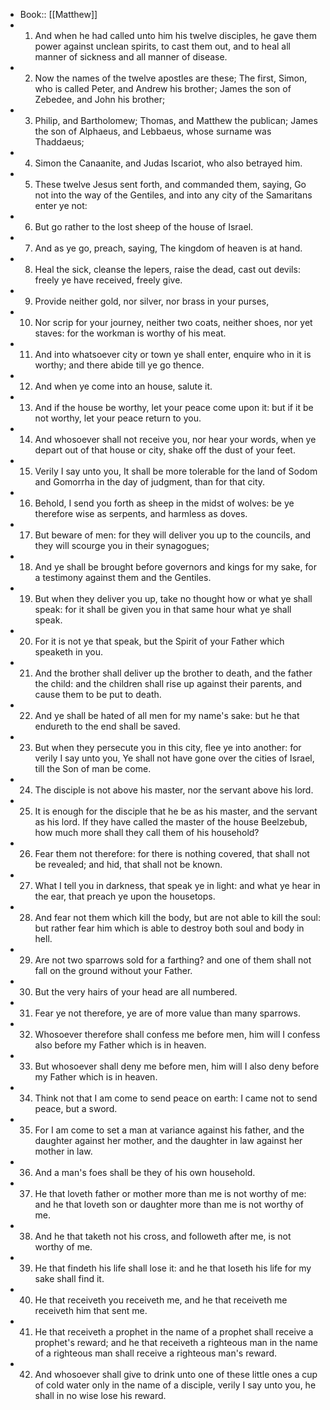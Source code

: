 - Book:: [[Matthew]]
- 1. And when he had called unto him his twelve disciples, he gave them power against unclean spirits, to cast them out, and to heal all manner of sickness and all manner of disease.
- 2. Now the names of the twelve apostles are these; The first, Simon, who is called Peter, and Andrew his brother; James the son of Zebedee, and John his brother;
- 3. Philip, and Bartholomew; Thomas, and Matthew the publican; James the son of Alphaeus, and Lebbaeus, whose surname was Thaddaeus;
- 4. Simon the Canaanite, and Judas Iscariot, who also betrayed him.
- 5. These twelve Jesus sent forth, and commanded them, saying, Go not into the way of the Gentiles, and into any city of the Samaritans enter ye not:
- 6. But go rather to the lost sheep of the house of Israel.
- 7. And as ye go, preach, saying, The kingdom of heaven is at hand.
- 8. Heal the sick, cleanse the lepers, raise the dead, cast out devils: freely ye have received, freely give.
- 9. Provide neither gold, nor silver, nor brass in your purses,
- 10. Nor scrip for your journey, neither two coats, neither shoes, nor yet staves: for the workman is worthy of his meat.
- 11. And into whatsoever city or town ye shall enter, enquire who in it is worthy; and there abide till ye go thence.
- 12. And when ye come into an house, salute it.
- 13. And if the house be worthy, let your peace come upon it: but if it be not worthy, let your peace return to you.
- 14. And whosoever shall not receive you, nor hear your words, when ye depart out of that house or city, shake off the dust of your feet.
- 15. Verily I say unto you, It shall be more tolerable for the land of Sodom and Gomorrha in the day of judgment, than for that city.
- 16. Behold, I send you forth as sheep in the midst of wolves: be ye therefore wise as serpents, and harmless as doves.
- 17. But beware of men: for they will deliver you up to the councils, and they will scourge you in their synagogues;
- 18. And ye shall be brought before governors and kings for my sake, for a testimony against them and the Gentiles.
- 19. But when they deliver you up, take no thought how or what ye shall speak: for it shall be given you in that same hour what ye shall speak.
- 20. For it is not ye that speak, but the Spirit of your Father which speaketh in you.
- 21. And the brother shall deliver up the brother to death, and the father the child: and the children shall rise up against their parents, and cause them to be put to death.
- 22. And ye shall be hated of all men for my name's sake: but he that endureth to the end shall be saved.
- 23. But when they persecute you in this city, flee ye into another: for verily I say unto you, Ye shall not have gone over the cities of Israel, till the Son of man be come.
- 24. The disciple is not above his master, nor the servant above his lord.
- 25. It is enough for the disciple that he be as his master, and the servant as his lord. If they have called the master of the house Beelzebub, how much more shall they call them of his household?
- 26. Fear them not therefore: for there is nothing covered, that shall not be revealed; and hid, that shall not be known.
- 27. What I tell you in darkness, that speak ye in light: and what ye hear in the ear, that preach ye upon the housetops.
- 28. And fear not them which kill the body, but are not able to kill the soul: but rather fear him which is able to destroy both soul and body in hell.
- 29. Are not two sparrows sold for a farthing? and one of them shall not fall on the ground without your Father.
- 30. But the very hairs of your head are all numbered.
- 31. Fear ye not therefore, ye are of more value than many sparrows.
- 32. Whosoever therefore shall confess me before men, him will I confess also before my Father which is in heaven.
- 33. But whosoever shall deny me before men, him will I also deny before my Father which is in heaven.
- 34. Think not that I am come to send peace on earth: I came not to send peace, but a sword.
- 35. For I am come to set a man at variance against his father, and the daughter against her mother, and the daughter in law against her mother in law.
- 36. And a man's foes shall be they of his own household.
- 37. He that loveth father or mother more than me is not worthy of me: and he that loveth son or daughter more than me is not worthy of me.
- 38. And he that taketh not his cross, and followeth after me, is not worthy of me.
- 39. He that findeth his life shall lose it: and he that loseth his life for my sake shall find it.
- 40. He that receiveth you receiveth me, and he that receiveth me receiveth him that sent me.
- 41. He that receiveth a prophet in the name of a prophet shall receive a prophet's reward; and he that receiveth a righteous man in the name of a righteous man shall receive a righteous man's reward.
- 42. And whosoever shall give to drink unto one of these little ones a cup of cold water only in the name of a disciple, verily I say unto you, he shall in no wise lose his reward.
